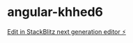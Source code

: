 # angular-khhed6

[Edit in StackBlitz next generation editor ⚡️](https://stackblitz.com/~/github.com/juliopacheco-trt21/angular-khhed6)